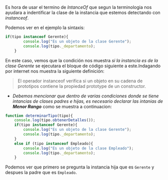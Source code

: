 Es hora de usar el termino de *IntanceOf* que segun la terminologia nos ayudara a indentificar la clase de la instancia que estemos detectando con _instanceof_.

Podemos ver en el ejemplo la sintaxis:
````javascript
if(tipo instanceof Gerente){
        console.log("Es un objeto de la clase Gerente");
        console.log(tipo._departamento);
    }
````
En este caso, vemos que la condición nos muestra _si la instancia es de la clase Gerente_ se ejecutara el bloque de código siguiente a este.Indagando por internet nos muestra la siguiente definición:

> El operador instanceof verifica si un objeto en su cadena de prototipos contiene la propiedad prototype de un constructor.

- _Debemos mencionar que dentro de varias condiciones donde se tiene intancias de clases padres e hijas, es  necesario declarar las intanias de **Menor Rango**_ como se muestra a continuacion:

````javascript
function determinarTipo(tipo){ 
    console.log(tipo.obtenerDetalles());
    if(tipo instanceof Gerente){
        console.log("Es un objeto de la clase Gerente");
        console.log(tipo._departamento);
    }
    else if (tipo instanceof Empleado){
        console.log("Es un objeto de la clase Empleado");
        console.log(tipo._departamento);
    }
````

Podemos ver que primero se pregunta la instancia hija que es `Gerente` y despues la padre que es `Empleado`.
